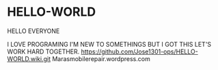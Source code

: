 # HELLO-WORLD


HELLO EVERYONE

I LOVE PROGRAMING I'M NEW TO SOMETHINGS BUT I GOT THIS 
LET'S WORK HARD TOGETHER. 
https://github.com/Jose1301-ops/HELLO-WORLD.wiki.git
Marasmobilerepair.wordpress.com
